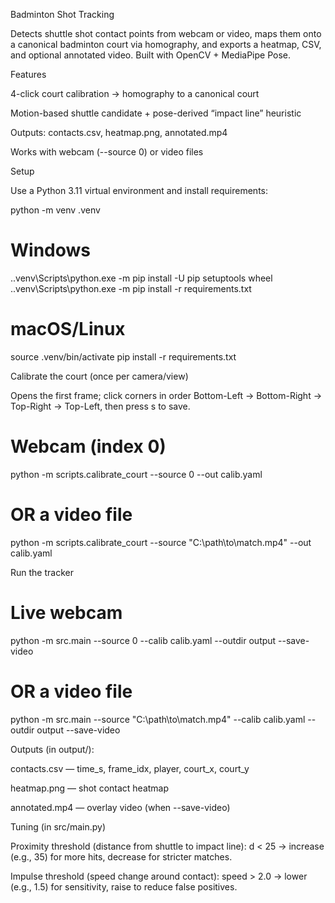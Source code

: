 Badminton Shot Tracking

Detects shuttle shot contact points from webcam or video, maps them onto a canonical badminton court via homography, and exports a heatmap, CSV, and optional annotated video. Built with OpenCV + MediaPipe Pose.

Features

4-click court calibration → homography to a canonical court

Motion-based shuttle candidate + pose-derived “impact line” heuristic

Outputs: contacts.csv, heatmap.png, annotated.mp4

Works with webcam (--source 0) or video files

Setup

Use a Python 3.11 virtual environment and install requirements:

python -m venv .venv
# Windows
.\.venv\Scripts\python.exe -m pip install -U pip setuptools wheel
.\.venv\Scripts\python.exe -m pip install -r requirements.txt
# macOS/Linux
source .venv/bin/activate
pip install -r requirements.txt

Calibrate the court (once per camera/view)

Opens the first frame; click corners in order Bottom-Left → Bottom-Right → Top-Right → Top-Left, then press s to save.

# Webcam (index 0)
python -m scripts.calibrate_court --source 0 --out calib.yaml

# OR a video file
python -m scripts.calibrate_court --source "C:\path\to\match.mp4" --out calib.yaml

Run the tracker
# Live webcam
python -m src.main --source 0 --calib calib.yaml --outdir output --save-video

# OR a video file
python -m src.main --source "C:\path\to\match.mp4" --calib calib.yaml --outdir output --save-video


Outputs (in output/):

contacts.csv — time_s, frame_idx, player, court_x, court_y

heatmap.png — shot contact heatmap

annotated.mp4 — overlay video (when --save-video)

Tuning (in src/main.py)

Proximity threshold (distance from shuttle to impact line): d < 25 → increase (e.g., 35) for more hits, decrease for stricter matches.

Impulse threshold (speed change around contact): speed > 2.0 → lower (e.g., 1.5) for sensitivity, raise to reduce false positives.
